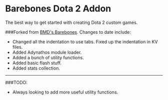 # Barebones Dota 2 Addon
The best way to get started with creating Dota 2 custom games.

###Forked from [BMD's Barebones](https://github.com/bmddota/barebones). Changes to date include:
* Changed all the indentation to use tabs. Fixed up the indentation in KV files.
* Added Adynathos module loader.
* Added a bunch of utility functions.
* Added basic flash stuff.
* Added stats collection.

---
###TODO:
* Always looking to add more useful utility functions.
